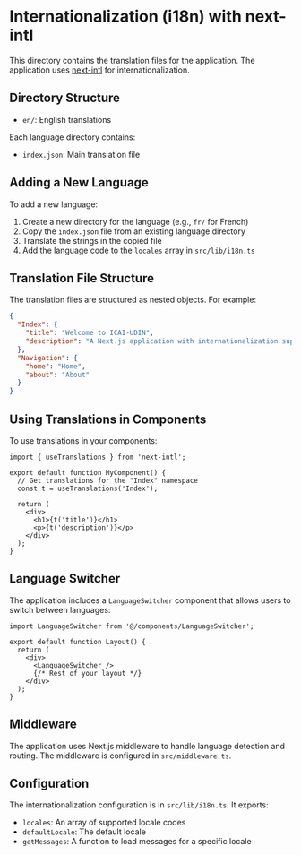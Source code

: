 # Internationalization (i18n) with next-intl

This directory contains the translation files for the application. The application uses [next-intl](https://next-intl-docs.vercel.app/) for internationalization.

## Directory Structure

- `en/`: English translations

Each language directory contains:

- `index.json`: Main translation file

## Adding a New Language

To add a new language:

1. Create a new directory for the language (e.g., `fr/` for French)
2. Copy the `index.json` file from an existing language directory
3. Translate the strings in the copied file
4. Add the language code to the `locales` array in `src/lib/i18n.ts`

## Translation File Structure

The translation files are structured as nested objects. For example:

```json
{
  "Index": {
    "title": "Welcome to ICAI-UDIN",
    "description": "A Next.js application with internationalization support"
  },
  "Navigation": {
    "home": "Home",
    "about": "About"
  }
}
```

## Using Translations in Components

To use translations in your components:

```tsx
import { useTranslations } from 'next-intl';

export default function MyComponent() {
  // Get translations for the "Index" namespace
  const t = useTranslations('Index');

  return (
    <div>
      <h1>{t('title')}</h1>
      <p>{t('description')}</p>
    </div>
  );
}
```

## Language Switcher

The application includes a `LanguageSwitcher` component that allows users to switch between languages:

```tsx
import LanguageSwitcher from '@/components/LanguageSwitcher';

export default function Layout() {
  return (
    <div>
      <LanguageSwitcher />
      {/* Rest of your layout */}
    </div>
  );
}
```

## Middleware

The application uses Next.js middleware to handle language detection and routing. The middleware is configured in `src/middleware.ts`.

## Configuration

The internationalization configuration is in `src/lib/i18n.ts`. It exports:

- `locales`: An array of supported locale codes
- `defaultLocale`: The default locale
- `getMessages`: A function to load messages for a specific locale
